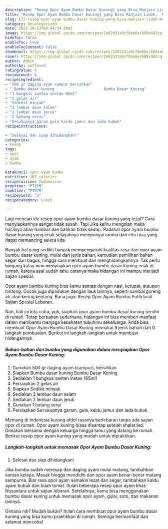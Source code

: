 ```yaml
---
description: "Resep Opor Ayam Bumbu Dasar Kuning{ yang Bisa Manjain Lidah,  Menu Buat lebaran"
title: "Resep Opor Ayam Bumbu Dasar Kuning{ yang Bisa Manjain Lidah,  Menu Buat lebaran"
slug: 672-resep-opor-ayam-bumbu-dasar-kuning-yang-bisa-manjain-lidah-menu-buat-lebaran
category: Uncategorized
date: 2022-10-13T04:44:34.896Z
image: https://img-global.cpcdn.com/recipes/2e02d31a9cf0eb6e/680x482cq70/opor-ayam-bumbu-dasar-kuning-foto-resep-utama.jpg
hideToc: false
enableToc: true
enableTocContent: false
thumbnail: https://img-global.cpcdn.com/recipes/2e02d31a9cf0eb6e/680x482cq70/opor-ayam-bumbu-dasar-kuning-foto-resep-utama.jpg
cover: https://img-global.cpcdn.com/recipes/2e02d31a9cf0eb6e/680x482cq70/opor-ayam-bumbu-dasar-kuning-foto-resep-utama.jpg
author: Admin
authorAv: notfound
ratingvalue: 4
reviewcount: 8
recipeingredient:
- "500 gr daging ayam campur bersihkan"
- " Bumbu dasar kuning                      Bumbu Dasar Kuning"
- "1 bungkus santan instan 65ml"
- "2 gelas air"
- "Sedikit minyak"
- "3 lembar daun salam"
- "2 lembar daun jeruk"
- "1 batang serai"
- "Secukupnya garam gula kaldu jamur dan lada bubuk"
recipeinstructions:

- "Selesai dan siap dihidangkan!"
categories:
- Resep
tags:
- opor
- ayam
- bumbu

katakunci: opor ayam bumbu 
nutrition: 167 calories
recipecuisine: Indonesian
preptime: "PT15M"
cooktime: "PT57M"
recipeyield: "3"
recipecategory: Lunch

---
```



Lagi mencari ide resep opor ayam bumbu dasar kuning yang lezat? Cara menyiapkannya sangat tidak susah. Tapi Jika keliru mengolah maka hasilnya akan hambar dan bahkan tidak sedap. Padahal opor ayam bumbu dasar kuning yang enak selayaknya mempunyai aroma dan cita rasa yang dapat memancing selera kita.


Banyak hal yang sedikit banyak mempengaruhi kualitas rasa dari opor ayam bumbu dasar kuning, mulai dari jenis bahan, kemudian pemilihan bahan segar dan bagus, hingga cara membuat dan menghidangkannya. Tak perlu bingung kalau mau menyiapkan opor ayam bumbu dasar kuning enak di rumah, karena asal sudah tahu caranya maka hidangan ini mampu menjadi sajian spesial.

Opor ayam bumbu kuning bisa kamu santap dengan nasi, ketupat, ataupun lontong. Cocok juga dipadukan dengan lauk lainnya, seperti sambal goreng ati atau kering kentang. Baca juga: Resep Opor Ayam Bumbu Putih buat Sajian Spesial Lebaran.


Nah, kali ini kita coba, yuk, siapkan opor ayam bumbu dasar kuning sendiri di rumah. Tetap berbahan sederhana, hidangan ini bisa memberi manfaat dalam membantu menjaga kesehatan tubuhmu sekeluarga. Anda bisa membuat Opor Ayam Bumbu Dasar Kuning memakai 9 jenis bahan dan 0 langkah pembuatan. Berikut ini langkah-langkah untuk membuat hidangannya.

<!--inarticleads1-->

##### Bahan-bahan dan bumbu yang digunakan dalam menyiapkan Opor Ayam Bumbu Dasar Kuning:

1. Gunakan 500 gr daging ayam (campur), bersihkan
1. Siapkan  Bumbu dasar kuning                      Bumbu Dasar Kuning
1. Sediakan 1 bungkus santan instan (65ml)
1. Persiapkan 2 gelas air
1. Siapkan Sedikit minyak
1. Sediakan 3 lembar daun salam
1. Sediakan 2 lembar daun jeruk
1. Gunakan 1 batang serai
1. Persiapkan Secukupnya garam, gula, kaldu jamur dan lada bubuk


Memang di Indonesia kurang afdol rasanya berlebaran tanpa ada sajian opor di rumah. Opor ayam kuning biasa disantap setelah shalat Ied. Dimakan bersama dengan keluarga hingga tamu yang datang ke rumah. Berikut resep opor ayam kuning yang mudah untuk dipraktikan. 

<!--inarticleads2-->

##### Langkah-langkah untuk memasak Opor Ayam Bumbu Dasar Kuning:


1. Selesai dan siap dihidangkan!

Jika bumbu sudah meresap dan daging ayam mulai matang, tambahkan santan kelapa. Masak hingga mendidih dan opor ayam benar-benar matang sempurna. Biar rasa opor ayam semakin lezat dan segar, tambahkan kaldu ayam bubuk dan buah tomat. Itulah beberapa resep opor ayam khas Nusantara untuk sajian lebaran. Setelahnya, kamu bisa menggunakan bumbu dasar kuning untuk memasak opor ayam, gulai, soto, dan makanan lainnya. 

Gimana nih? Mudah bukan? Itulah cara membuat opor ayam bumbu dasar kuning yang bisa kamu praktikkan di rumah. Semoga bermanfaat dan selamat mencoba!
